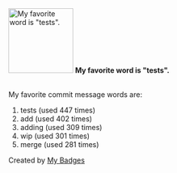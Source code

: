 <img src="https://my-badges.github.io/my-badges/favorite-word.png" alt="My favorite word is &quot;tests&quot;." title="My favorite word is &quot;tests&quot;." width="128">
<strong>My favorite word is &quot;tests&quot;.</strong>
<br><br>

My favorite commit message words are:

1. tests (used 447 times)
2. add (used 402 times)
3. adding (used 309 times)
4. wip (used 301 times)
5. merge (used 281 times)


Created by <a href="https://github.com/my-badges/my-badges">My Badges</a>